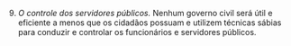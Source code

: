 ﻿9. *O controle dos servidores públicos.* Nenhum governo civil será útil e eficiente a menos que os cidadãos possuam e utilizem técnicas sábias para conduzir e controlar os funcionários e servidores públicos.